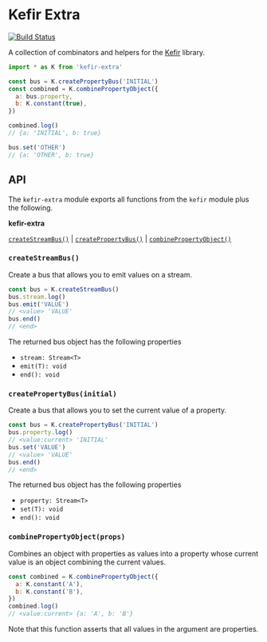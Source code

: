 Kefir Extra
===========

[![Build Status](https://travis-ci.org/geigerzaehler/kefir-extra.svg?branch=master)](https://travis-ci.org/geigerzaehler/kefir-extra)

A collection of combinators and helpers for the [Kefir][] library.

~~~js
import * as K from 'kefir-extra'

const bus = K.createPropertyBus('INITIAL')
const combined = K.combinePropertyObject({
  a: bus.property,
  b: K.constant(true),
})

combined.log()
// {a: 'INITIAL', b: true}

bus.set('OTHER')
// {a: 'OTHER', b: true}
~~~

[Kefir]: https://rpominov.github.io/kefir/

API
---

The `kefir-extra` module exports all functions from the `kefir` module plus the
following.

**kefir-extra**

[`createStreamBus()`](#createStreamBus)
| [`createPropertyBus()`](#createPropertyBus)
| [`combinePropertyObject()`](#combinePropertyObject)


### `createStreamBus()` <a name="createStreamBus">

Create a bus that allows you to emit values on a stream.

~~~js
const bus = K.createStreamBus()
bus.stream.log()
bus.emit('VALUE')
// <value> 'VALUE'
bus.end()
// <end>
~~~

The returned bus object has the following properties
* `stream: Stream<T>`
* `emit(T): void`
* `end(): void`


### `createPropertyBus(initial)` <a name="createPropertyBus">

Create a bus that allows you to set the current value of a property.

~~~js
const bus = K.createPropertyBus('INITIAL')
bus.property.log()
// <value:current> 'INITIAL'
bus.set('VALUE')
// <value> 'VALUE'
bus.end()
// <end>
~~~

The returned bus object has the following properties
* `property: Stream<T>`
* `set(T): void`
* `end(): void`


### `combinePropertyObject(props)` <a name="combinePropertyObject">

Combines an object with properties as values into a property whose current value
is an object combining the current values.

~~~js
const combined = K.combinePropertyObject({
  a: K.constant('A'),
  b: K.constant('B'),
})
combined.log()
// <value:current> {a: 'A', b: 'B'}
~~~

Note that this function asserts that all values in the argument are properties.
